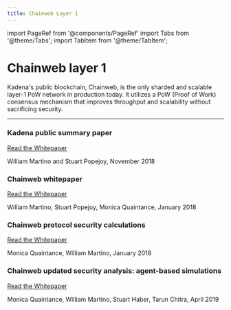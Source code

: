 ```yaml
---
title: Chainweb Layer 1
---
```


import PageRef from '@components/PageRef'
import Tabs from '@theme/Tabs';
import TabItem from '@theme/TabItem';

# Chainweb layer 1

Kadena's public blockchain, Chainweb, is the only sharded and scalable layer-1
PoW network in production today. It utilizes a PoW (Proof of Work) consensus
mechanism that improves throughput and scalability without sacrificing security. 

---

### Kadena public summary paper

[Read the Whitepaper](https://d31d887a-c1e0-47c2-aa51-c69f9f998b07.filesusr.com/ugd/86a16f_1e25e5ac5db44fb7b7e4eb2fe845ce2d.pdf)

William Martino and Stuart Popejoy, November 2018

### Chainweb whitepaper

[Read the Whitepaper](https://d31d887a-c1e0-47c2-aa51-c69f9f998b07.filesusr.com/ugd/86a16f_029c9991469e4565a7c334dd716345f4.pdf)

William Martino, Stuart Popejoy, Monica Quaintance, January 2018

### Chainweb protocol security calculations

[Read the Whitepaper](https://d31d887a-c1e0-47c2-aa51-c69f9f998b07.filesusr.com/ugd/86a16f_26d87f20cf8548d2927e28152babf533.pdf)

Monica Quaintance, William Martino, January 2018

### Chainweb updated security analysis: agent-based simulations

[Read the Whitepaper](https://d31d887a-c1e0-47c2-aa51-c69f9f998b07.filesusr.com/ugd/86a16f_3b2d0c58179d4edd9df6df4d55d61dda.pdf)

Monica Quaintance, William Martino, Stuart Haber, Tarun Chitra, April 2019
